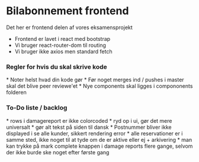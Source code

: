 # Bilabonnement frontend

Det her er frontend delen af vores eksamensprojekt

* Frontend er lavet i react med bootstrap  
* Vi bruger react-router-dom til routing
* Vi bruger ikke axios men standard fetch

<h3>Regler for hvis du skal skrive kode </h3>
* Noter helst hvad din kode gør
* Før noget merges ind / pushes i master skal det blive peer reviewe'et
* Nye components skal ligges i compononents folderen

<h3>To-Do liste / backlog</h3>
* rows i damagereport er ikke colorcoded 
* ryd op i ui, gør det mere universalt
* gør alt tekst på siden til dansk
* Postnummer bliver ikke displayed i se alle kunder, sikkert rendering error
* alle reservationer er i samme sted, ikke noget til at tyde om de er aktive eller ej + arkivering
* man kan trykke på mark complete knappen i damage reports flere gange, selvom der ikke burde ske noget efter første gang

